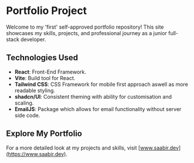 # Portfolio Project

Welcome to my 'first' self-approved portfolio repository! This site showcases my skills, projects, and professional journey as a junior full-stack developer.

## Technologies Used

- **React**: Front-End Framework.
- **Vite**: Build tool for React.
- **Tailwind CSS**: CSS Framework for mobile first approach aswell as more readable styling.
- **shadcn/UI**: Consistent theming with ability for customisation and scaling.
- **EmailJS**: Package which allows for email functionality without server side code.

## Explore My Portfolio

For a more detailed look at my projects and skills, visit [www.saabir.dev](https://www.saabir.dev).

